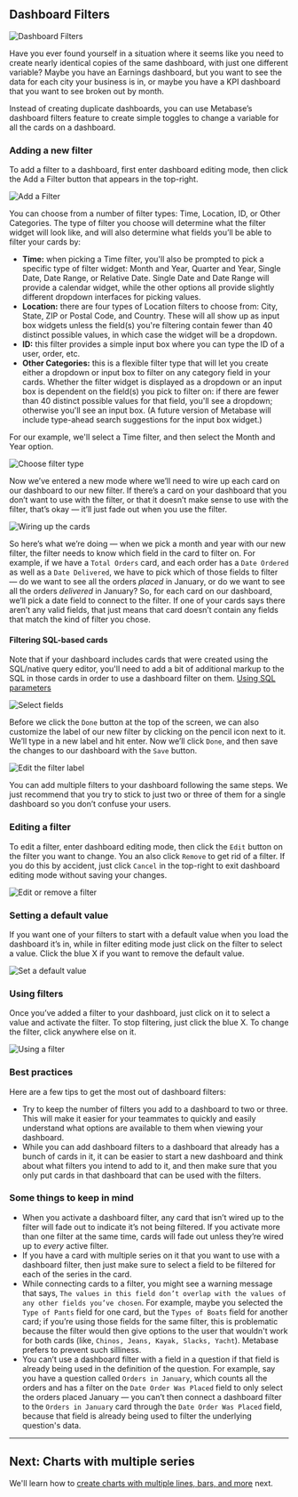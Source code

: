 ## Dashboard Filters

![Dashboard Filters](images/dashboard-filters/dashboard-filters.png)

Have you ever found yourself in a situation where it seems like you need to create nearly identical copies of the same dashboard, with just one different variable? Maybe you have an Earnings dashboard, but you want to see the data for each city your business is in, or maybe you have a KPI dashboard that you want to see broken out by month.

Instead of creating duplicate dashboards, you can use Metabase’s dashboard filters feature to create simple toggles to change a variable for all the cards on a dashboard.

### Adding a new filter

To add a filter to a dashboard, first enter dashboard editing mode, then click the Add a Filter button that appears in the top-right.

![Add a Filter](images/dashboard-filters/01-add-filter.png)

You can choose from a number of filter types: Time, Location, ID, or Other Categories. The type of filter you choose will determine what the filter widget will look like, and will also determine what fields you’ll be able to filter your cards by:
* **Time:** when picking a Time filter, you'll also be prompted to pick a specific type of filter widget: Month and Year, Quarter and Year, Single Date, Date Range, or Relative Date. Single Date and Date Range will provide a calendar widget, while the other options all provide slightly different dropdown interfaces for picking values.
* **Location:** there are four types of Location filters to choose from: City, State, ZIP or Postal Code, and Country. These will all show up as input box widgets unless the field(s) you're filtering contain fewer than 40 distinct possible values, in which case the widget will be a dropdown.
* **ID:** this filter provides a simple input box where you can type the ID of a user, order, etc.
* **Other Categories:** this is a flexible filter type that will let you create either a dropdown or input box to filter on any category field in your cards. Whether the filter widget is displayed as a dropdown or an input box is dependent on the field(s) you pick to filter on: if there are fewer than 40 distinct possible values for that field, you'll see a dropdown; otherwise you'll see an input box. (A future version of Metabase will include type-ahead search suggestions for the input box widget.)

For our example, we'll select a Time filter, and then select the Month and Year option.

![Choose filter type](images/dashboard-filters/02-filter-type.png)

Now we’ve entered a new mode where we’ll need to wire up each card on our dashboard to our new filter. If there’s a card on your dashboard that you don’t want to use with the filter, or that it doesn’t make sense to use with the filter, that’s okay — it’ll just fade out when you use the filter.

![Wiring up the cards](images/dashboard-filters/03-wiring-cards.png)

So here’s what we’re doing — when we pick a month and year with our new filter, the filter needs to know which field in the card to filter on. For example, if we have a `Total Orders` card, and each order has a `Date Ordered` as well as a `Date Delivered`, we have to pick which of those fields to filter — do we want to see all the orders *placed* in January, or do we want to see all the orders *delivered* in January? So, for each card on our dashboard, we’ll pick a date field to connect to the filter. If one of your cards says there aren’t any valid fields, that just means that card doesn’t contain any fields that match the kind of filter you chose.

#### Filtering SQL-based cards
Note that if your dashboard includes cards that were created using the SQL/native query editor, you'll need to add a bit of additional markup to the SQL in those cards in order to use a dashboard filter on them. [Using SQL parameters](13-sql-parameters.md)


![Select fields](images/dashboard-filters/04-select-fields.png)

Before we click the `Done` button at the top of the screen, we can also customize the label of our new filter by clicking on the pencil icon next to it. We’ll type in a new label and hit enter. Now we’ll click `Done`, and then save the changes to our dashboard with the `Save` button.

![Edit the filter label](images/dashboard-filters/05-edit-label.png)

You can add multiple filters to your dashboard following the same steps. We just recommend that you try to stick to just two or three of them for a single dashboard so you don’t confuse your users.

### Editing a filter

To edit a filter, enter dashboard editing mode, then click the `Edit` button on the filter you want to change. You an also click `Remove` to get rid of a filter. If you do this by accident, just click `Cancel` in the top-right to exit dashboard editing mode without saving your changes.

![Edit or remove a filter](images/dashboard-filters/06-edit-and-remove.png)

### Setting a default value

If you want one of your filters to start with a default value when you load the dashboard it’s in, while in filter editing mode just click on the filter to select a value. Click the blue X if you want to remove the default value.

![Set a default value](images/dashboard-filters/07-default-value.png)

### Using filters

Once you’ve added a filter to your dashboard, just click on it to select a value and activate the filter. To stop filtering, just click the blue X. To change the filter, click anywhere else on it.

![Using a filter](images/dashboard-filters/08-use-filter.png)

### Best practices

Here are a few tips to get the most out of dashboard filters:
- Try to keep the number of filters you add to a dashboard to two or three. This will make it easier for your teammates to quickly and easily understand what options are available to them when viewing your dashboard.
- While you can add dashboard filters to a dashboard that already has a bunch of cards in it, it can be easier to start a new dashboard and think about what filters you intend to add to it, and then make sure that you only put cards in that dashboard that can be used with the filters.

### Some things to keep in mind

- When you activate a dashboard filter, any card that isn’t wired up to the filter will fade out to indicate it’s not being filtered. If you activate more than one filter at the same time, cards will fade out unless they’re wired up to *every* active filter.
- If you have a card with multiple series on it that you want to use with a dashboard filter, then just make sure to select a field to be filtered for each of the series in the card.
- While connecting cards to a filter, you might see a warning message that says, `The values in this field don’t overlap with the values of any other fields you’ve chosen`. For example, maybe you selected the `Type of Pants` field for one card, but the `Types of Boats` field for another card; if you’re using those fields for the same filter, this is problematic because the filter would then give options to the user that wouldn't work for both cards (like, `Chinos, Jeans, Kayak, Slacks, Yacht`). Metabase prefers to prevent such silliness.
- You can’t use a dashboard filter with a field in a question if that field is already being used in the definition of the question. For example, say you have a question called `Orders in January`, which counts all the orders and has a filter on the `Date Order Was Placed` field to only select the orders placed January — you can’t then connect a dashboard filter to the `Orders in January` card through the `Date Order Was Placed` field, because that field is already being used to filter the underlying question's data.

---

## Next: Charts with multiple series
We'll learn how to [create charts with multiple lines, bars, and more](09-multi-series-charting.md) next.
